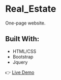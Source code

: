 # Real_Estate
One-page website.

## Built With:
- HTML/CSS
- Bootstrap
- Jquery

:point_right: [Live Demo](https://yuliyany.github.io/Real_Estate/)
